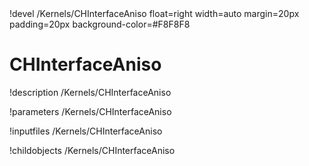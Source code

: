 <!-- MOOSE Object Documentation Stub: Remove this when content is added. -->!devel /Kernels/CHInterfaceAniso float=right width=auto margin=20px padding=20px background-color=#F8F8F8


# CHInterfaceAniso
!description /Kernels/CHInterfaceAniso

!parameters /Kernels/CHInterfaceAniso

!inputfiles /Kernels/CHInterfaceAniso

!childobjects /Kernels/CHInterfaceAniso
